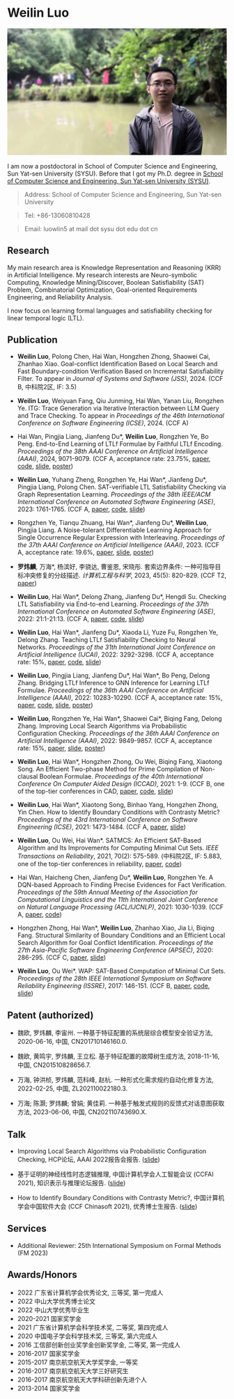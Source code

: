 # Weilin Luo 

![mypc](./picture/myphoto.jpg)

I am now a postdoctoral in School of Computer Science and Engineering, Sun Yat-sen University (SYSU). 
Before that I got my Ph.D. degree in [School of Computer Science and Engineering, Sun Yat-sen University (SYSU)](https://cse.sysu.edu.cn/).

  > Address: School of Computer Science and Engineering, Sun Yat-sen University
  
  > Tel: +86-13060810428
  
  > Email: luowlin5 at mail dot sysu dot edu dot cn

## Research

My main research area is Knowledge Representation and Reasoning (KRR) in Artificial Intelligence. 
My research interests are Neuro-symbolic Computing, Knowledge Mining/Discover, Boolean Satisfiability (SAT) Problem, Combinatorial Optimization, Goal-oriented Requirements Engineering, and Reliability Analysis.

I now focus on learning formal languages and satisfiability checking for linear temporal logic (LTL).

## Publication

<!-- To appear in -->

- **Weilin Luo**, Polong Chen, Hai Wan, Hongzhen Zhong, Shaowei Cai, Zhanhao Xiao. 
Goal-conflict Identification Based on Local Search and Fast Boundary-condition Verification Based on Incremental Satisfiability Filter. 
To appear in *Journal of Systems and Software (JSS)*, 2024. 
(CCF B, 中科院2区, IF: 3.5)

- **Weilin Luo**, Weiyuan Fang, Qiu Junming, Hai Wan, Yanan Liu, Rongzhen Ye. 
ITG: Trace Generation via Iterative Interaction between LLM Query and Trace Checking. 
To appear in *Proceedings of the 46th International Conference on Software Engineering (ICSE)*, 2024. 
(CCF A)

- Hai Wan, Pingjia Liang, Jianfeng Du\*, **Weilin Luo**, Rongzhen Ye, Bo Peng. 
End-to-End Learning of LTLf Formulae by Faithful LTLf Encoding. 
*Proceedings of the 38th AAAI Conference on Artificial Intelligence (AAAI)*, 2024, 9071-9079.
(CCF A, acceptance rate: 23.75%,
[paper](./paper/aaai24-tltlfl-publish.pdf), 
[code](https://github.com/a79461378945/TLTLf), 
[slide](./aaai24-TLTLf-pre.pdf),
[poster](./slide/aaai24-poster-landscape.pdf))

- **Weilin Luo**, Yuhang Zheng, Rongzhen Ye, Hai Wan\*, Jianfeng Du\*, Pingjia Liang, Polong Chen. 
SAT-verifiable LTL Satisfiability Checking via Graph Representation Learning.
*Proceedings of the 38th IEEE/ACM International Conference on Automated Software Engineering (ASE)*, 2023: 1761-1765. 
(CCF A, 
[paper](./paper/ase23-ltlsc-public.pdf), 
[code](https://github.com/sysulic/OSUG), 
[slide](./ase23-ltlsc-pre.pdf))

- Rongzhen Ye, Tianqu Zhuang, Hai Wan\*, Jianfeng Du\*, **Weilin Luo**, Pingjia Liang.
A Noise-tolerant Differentiable Learning Approach for Single Occurrence Regular Expression with Interleaving.
*Proceedings of the 37th AAAI Conference on Artificial Intelligence (AAAI)*, 2023.
(CCF A, acceptance rate: 19.6%,
[paper](./paper/aaai23-rel-publish.pdf), 
[slide](./slide/aaai23-SOIREDL-pre.pdf),
[poster](./slide/aaai23-SOIREDL-poster-landscape.pdf))

- **罗炜麟**, 万海\*, 杨滨好, 李骁达, 曹鉴恩, 宋晓彤. 
套索边界条件: 一种可指导目标冲突修复的分歧描述. 
*计算机工程与科学*, 2023, 45(5): 820-829. 
(CCF T2,
[paper](./paper/tsbjtj-public.pdf))

- **Weilin Luo**, Hai Wan\*, Delong Zhang, Jianfeng Du\*, Hengdi Su. 
Checking LTL Satisfiability via End-to-end Learning. 
*Proceedings of the 37th International Conference on Automated Software Engineering (ASE)*, 2022: 21:1-21:13. 
(CCF A, 
[paper](./paper/ase22-ltlsc-public.pdf), 
[code](https://github.com/chenpolong/TLNet), 
[slide](./slide/ase22-ltlsc-pre.pdf))

- **Weilin Luo**, Hai Wan\*, Jianfeng Du\*, Xiaoda Li, Yuze Fu, Rongzhen Ye, Delong Zhang. 
Teaching LTLf Satisfiability Checking to Neural Networks. *Proceedings of the 31th International Joint Conference on Artificial Intelligence (IJCAI)*, 2022: 3292-3298.
(CCF A, acceptance rate: 15%, 
[paper](./paper/ijcai-ltlfsc-public.pdf), 
[code](https://github.com/wanderer0205/LTLfNet), 
[slide](./slide/ijcai22-ltlfsc-pre.pdf))

- **Weilin Luo**, Pingjia Liang, Jianfeng Du\*, Hai Wan\*, Bo Peng, Delong Zhang. 
Bridging LTLf Inference to GNN Inference for Learning LTLf Formulae. 
*Proceedings of the 36th AAAI Conference on Artificial Intelligence (AAAI)*, 2022: 10283-10290. 
(CCF A, acceptance rate: 15%, 
[paper](./paper/aaai22-gltlfl-public.pdf), 
[code](https://github.com/a79461378945/Bridging-LTLf-Inference-to-GNN-Inference-for-Learning-LTLf-Formulae), 
[slide](./slide/aaai22-gltlfl-pre.pdf), 
[poster](./slide/aaai22-gltlfl-poster-landscape.pdf))

- **Weilin Luo**, Rongzhen Ye, Hai Wan\*, Shaowei Cai\*, Biqing Fang, Delong Zhang. 
Improving Local Search Algorithms via Probabilistic Configuration Checking. 
*Proceedings of the 36th AAAI Conference on Artificial Intelligence (AAAI)*, 2022: 9849-9857. 
(CCF A, acceptance rate: 15%, 
[paper](./paper/aaai-pcc-public.pdf), 
[slide](./slide/aaai22-pcc-pre.pdf),
[poster](./slide/aaai22-pcc-poster-landscape.pdf))

- **Weilin Luo**, Hai Wan\*, Hongzhen Zhong, Ou Wei, Biqing Fang, Xiaotong Song. 
An Efficient Two-phase Method for Prime Compilation of Non-clausal Boolean Formulae. 
*Proceedings of the 40th International Conference On Computer Aided Design (ICCAD)*, 2021: 1-9. 
(CCF B, one of the top-tier conferences in CAD, 
[paper](./paper/iccad21-pi-public.pdf), 
[code](https://github.com/LuoWeiLinWillam/CoAPI), 
[slide](./slide/iccad21-51-pre.pdf))

- **Weilin Luo**, Hai Wan\*, Xiaotong Song, Binhao Yang, Hongzhen Zhong, Yin Chen. 
How to Identify Boundary Conditions with Contrasty Metric? 
*Proceedings of the 43rd International Conference on Software Engineering (ICSE)*, 2021: 1473-1484. 
(CCF A, 
[paper](./paper/icse21-cbc-public.pdf), 
[slide](./slide/icse21-cbc-pre.pdf))

- **Weilin Luo**, Ou Wei, Hai Wan\*. 
SATMCS: An Efficient SAT-Based Algorithm and Its Improvements for Computing Minimal Cut Sets. 
*IEEE Transactions on Reliability*, 2021, 70(2): 575-589. 
(中科院2区, IF: 5.883, one of the top-tier conferences in reliability, 
[paper](./paper/TR20-mcs-public.pdf), 
[code](https://github.com/LuoWeiLinWillam/SatFTA))

- Hai Wan, Haicheng Chen, Jianfeng Du\*, **Weilin Luo**, Rongzhen Ye.
A DQN-based Approach to Finding Precise Evidences for Fact Verification. 
*Proceedings of the 59th Annual Meeting of the Association for Computational Linguistics and the 11th International Joint Conference on Natural Language Processing (ACL/IJCNLP)*, 2021: 1030-1039.
(CCF A,
[paper](./paper/acl21-fv-public.pdf), 
[code](https://github.com/sysulic/DQN-FV))

- Hongzhen Zhong, Hai Wan\*, **Weilin Luo**, Zhanhao Xiao, Jia Li, Biqing Fang.
Structural Similarity of Boundary Conditions and an Efficient Local Search Algorithm for Goal Conflict Identification. 
*Proceedings of the 27th Asia-Pacific Software Engineering Conference (APSEC)*, 2020: 286-295.
(CCF C, 
[paper](./paper/apsec20-bci-public.pdf), 
[slide](./slide/apsec20-bci-pre.pdf))

- **Weilin Luo**, Ou Wei\*. 
WAP: SAT-Based Computation of Minimal Cut Sets. 
*Proceedings of the 28th IEEE International Symposium on Software Reliability Engineering (ISSRE)*, 2017: 146-151. 
(CCF B, 
[paper](./paper/issre17-mcs-public.pdf), 
[code](https://github.com/LuoWeiLinWillam/SatFTA), 
[slide](./slide/issre17-mcs-pre.pdf))

<!-- ## Education

- Ph.D., Computer Science, [Sun Yat-sen University](https://cse.sysu.edu.cn/), 09/2018 - 06/2022
- M.Sc., Software Engineering, [Nanjing University of Aeronautics and Astronautics](https://cs.nuaa.edu.cn/), 09/2015 - 03/2018
- B.E., Software Engineering, [Nanchang Hangkong University](https://ss.nchu.edu.cn/), 09/2011 - 06/2015 -->

## Patent (authorized)

- 魏欧, 罗炜麟, 李宙州. 一种基于特征配置的系统层综合模型安全验证方法, 2020-06-16, 中国, CN201710146160.0.

- 魏欧, 黄鸣宇, 罗炜麟, 王立松. 基于特征配置的故障树生成方法, 2018-11-16, 中国, CN201510828656.7.

- 万海, 钟洪桢, 罗炜麟, 范科峰, 赵杭. 一种形式化需求规约自动化修复方法, 2022-02-25, 中国, ZL202110022180.3.

- 万海; 陈灏; 罗炜麟; 曾娟; 黄佳莉. 一种基于触发式规则的反馈式对话意图获取方法, 2023-06-06, 中国, CN202110743690.X.

## Talk

- Improving Local Search Algorithms via Probabilistic  Configuration Checking, HCP论坛, AAAI 2022报告会报告.
([slide](./slide/HCP-aaai22-pcc-pre.pdf))
<!-- https://mp.weixin.qq.com/s/DWLe8kKJ81c-eLqkJ4tmFg -->

- 基于证明的神经线性时态逻辑推理, 中国计算机学会人工智能会议 (CCFAI 2021), 知识表示与推理论坛报告. 
([slide](./slide/CCFAI21-Neural%20Network%20and%20Temporal%20Logic.pdf))
<!-- https://conf.ccf.org.cn/web/html4/index.html?globalId=m7514968844005580801599212419378&type=1 -->

- How to Identify Boundary Conditions with Contrasty Metric?, 中国计算机学会中国软件大会 (CCF Chinasoft 2021), 优秀博士生报告.
([slide](./slide/Chinasoft21-pre-luo.pdf))
<!-- https://dl.ccf.org.cn/video/videoDetail.html?_ack=1&id=5972969072527360 -->

## Services

- Additional Reviewer: 25th International Symposium on Formal Methods (FM 2023)

<!-- ## Courses

### Algorithm Design and Analysis

#### content

- Lecture 1 [(sildes1)](1algo1-1.pdf) [(sildes2)](1algo1-2.pdf)
- Lecture 2 [(sildes)](1algo2.pdf)
- Lecture 3 [(sildes)](1algo3.pdf)
- Lecture 4 [(sildes)](1algo4.pdf)
- Lecture 5 [(sildes)](1algo5.pdf)
- Lecture 6 [(sildes)](1algo6.pdf)
- Lecture 7 [(sildes)](1algo7.pdf)
- Lecture 8 [(sildes)](1algo8.pdf)

#### other materials:

- 中国幕课北航的《算法设计与分析》
- 书籍《算法》 的配套网站 algs4.cs.princeton.edu -->

## Awards/Honors

- 2022 广东省计算机学会优秀论文, 三等奖, 第一完成人
- 2022 中山大学优秀博士论文
- 2022 中山大学优秀毕业生
- 2020-2021 国家奖学金
- 2021 广东省计算机学会科学技术奖, 二等奖, 第四完成人
- 2020 中国电子学会科学技术奖, 三等奖, 第六完成人
- 2016 工信部创新创业奖学金创新奖学金, 二等奖, 第一完成人
- 2016-2017 国家奖学金
- 2015-2017 南京航空航天大学奖学金, 一等奖
- 2016-2017 南京航空航天大学三好研究生
- 2016-2017 南京航空航天大学科研创新先进个人
- 2013-2014 国家奖学金